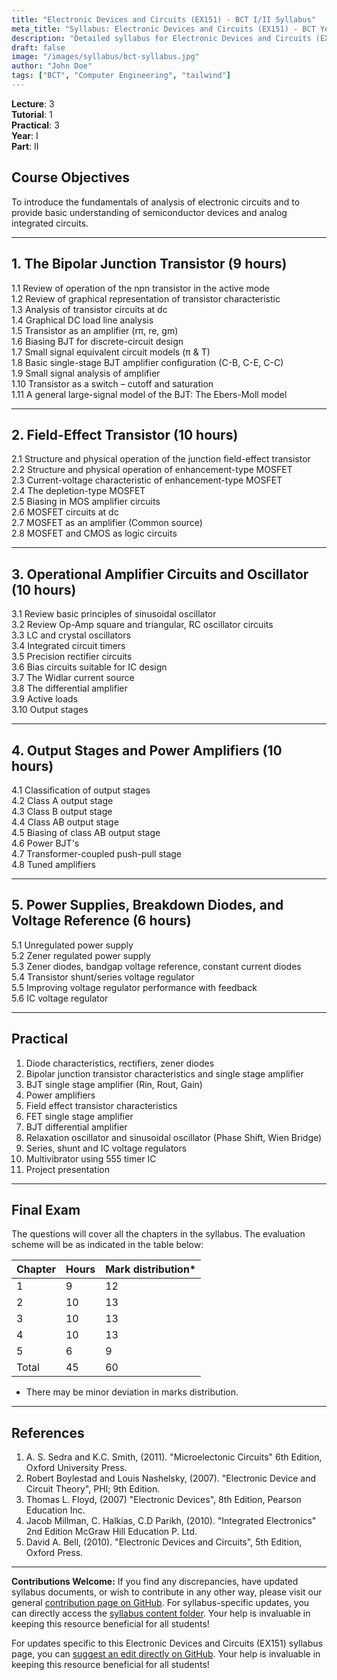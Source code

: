 ```yaml
---
title: "Electronic Devices and Circuits (EX151) - BCT I/II Syllabus"
meta_title: "Syllabus: Electronic Devices and Circuits (EX151) - BCT Year 1 Part 2 | IOE Notes"
description: "Detailed syllabus for Electronic Devices and Circuits (EX151), a first year, second part subject in the IOE BCT (Bachelor of Computer Engineering) program. Covers semiconductor devices, transistors, operational amplifiers, and power supplies."
draft: false
image: "/images/syllabus/bct-syllabus.jpg"
author: "John Doe"
tags: ["BCT", "Computer Engineering", "tailwind"]
---
```


**Lecture**: 3  
**Tutorial**: 1  
**Practical**: 3  
**Year**: I  
**Part**: II  

## Course Objectives

To introduce the fundamentals of analysis of electronic circuits and to provide basic understanding of semiconductor devices and analog integrated circuits.

---

## 1. The Bipolar Junction Transistor (9 hours)

1.1 Review of operation of the npn transistor in the active mode  
1.2 Review of graphical representation of transistor characteristic  
1.3 Analysis of transistor circuits at dc  
1.4 Graphical DC load line analysis  
1.5 Transistor as an amplifier (rπ, re, gm)  
1.6 Biasing BJT for discrete-circuit design  
1.7 Small signal equivalent circuit models (π & T)  
1.8 Basic single-stage BJT amplifier configuration (C-B, C-E, C-C)  
1.9 Small signal analysis of amplifier  
1.10 Transistor as a switch – cutoff and saturation  
1.11 A general large-signal model of the BJT: The Ebers-Moll model  

---

## 2. Field-Effect Transistor (10 hours)

2.1 Structure and physical operation of the junction field-effect transistor  
2.2 Structure and physical operation of enhancement-type MOSFET  
2.3 Current-voltage characteristic of enhancement-type MOSFET  
2.4 The depletion-type MOSFET  
2.5 Biasing in MOS amplifier circuits  
2.6 MOSFET circuits at dc  
2.7 MOSFET as an amplifier (Common source)  
2.8 MOSFET and CMOS as logic circuits  

---

## 3. Operational Amplifier Circuits and Oscillator (10 hours)

3.1 Review basic principles of sinusoidal oscillator  
3.2 Review Op-Amp square and triangular, RC oscillator circuits  
3.3 LC and crystal oscillators  
3.4 Integrated circuit timers  
3.5 Precision rectifier circuits  
3.6 Bias circuits suitable for IC design  
3.7 The Widlar current source  
3.8 The differential amplifier  
3.9 Active loads  
3.10 Output stages  

---

## 4. Output Stages and Power Amplifiers (10 hours)

4.1 Classification of output stages  
4.2 Class A output stage  
4.3 Class B output stage  
4.4 Class AB output stage  
4.5 Biasing of class AB output stage  
4.6 Power BJT's  
4.7 Transformer-coupled push-pull stage  
4.8 Tuned amplifiers  

---

## 5. Power Supplies, Breakdown Diodes, and Voltage Reference (6 hours)

5.1 Unregulated power supply  
5.2 Zener regulated power supply  
5.3 Zener diodes, bandgap voltage reference, constant current diodes  
5.4 Transistor shunt/series voltage regulator  
5.5 Improving voltage regulator performance with feedback  
5.6 IC voltage regulator  

---

## Practical

1. Diode characteristics, rectifiers, zener diodes  
2. Bipolar junction transistor characteristics and single stage amplifier  
3. BJT single stage amplifier (Rin, Rout, Gain)  
4. Power amplifiers  
5. Field effect transistor characteristics  
6. FET single stage amplifier  
7. BJT differential amplifier  
8. Relaxation oscillator and sinusoidal oscillator (Phase Shift, Wien Bridge)  
9. Series, shunt and IC voltage regulators  
10. Multivibrator using 555 timer IC  
11. Project presentation  

---

## Final Exam

The questions will cover all the chapters in the syllabus. The evaluation scheme will be as indicated in the table below:

| Chapter | Hours | Mark distribution* |
|---------|-------|-------------------|
| 1       | 9     | 12                |
| 2       | 10    | 13                |
| 3       | 10    | 13                |
| 4       | 10    | 13                |
| 5       | 6     | 9                 |
| Total   | 45    | 60                |

* There may be minor deviation in marks distribution.

---

## References

1. A. S. Sedra and K.C. Smith, (2011). "Microelectonic Circuits" 6th Edition, Oxford University Press.  
2. Robert Boylestad and Louis Nashelsky, (2007). "Electronic Device and Circuit Theory", PHI; 9th Edition.  
3. Thomas L. Floyd, (2007) "Electronic Devices", 8th Edition, Pearson Education Inc.  
4. Jacob Millman, C. Halkias, C.D Parikh, (2010). "Integrated Electronics" 2nd Edition McGraw Hill Education P. Ltd.  
5. David A. Bell, (2010). "Electronic Devices and Circuits", 5th Edition, Oxford Press.  

---

**Contributions Welcome:**
If you find any discrepancies, have updated syllabus documents, or wish to contribute in any other way, please visit our general [contribution page on GitHub](https://github.com/ioenotes/ioenotes). For syllabus-specific updates, you can directly access the [syllabus content folder](https://github.com/ioenotes/ioenotes/tree/main/content/english/syllabus). Your help is invaluable in keeping this resource beneficial for all students!

For updates specific to this Electronic Devices and Circuits (EX151) syllabus page, you can [suggest an edit directly on GitHub](https://github.com/ioenotes/ioenotes/blob/main/content/english/syllabus/computer/year1-part2/electronic-devices-and-circuits-ex-151.md). Your help is invaluable in keeping this resource beneficial for all students! 